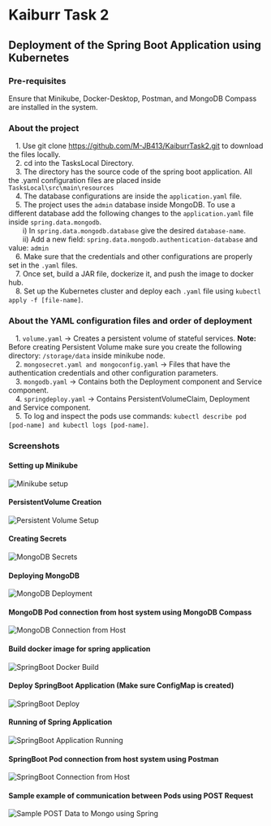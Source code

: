 # Kaiburr Task 2
## Deployment of the Spring Boot Application using Kubernetes

### Pre-requisites 
Ensure that Minikube, Docker-Desktop, Postman, and MongoDB Compass are installed in the system. 


### About the project
&emsp;1. Use git clone https://github.com/M-JB413/KaiburrTask2.git to download the files locally.  
&emsp;2. cd into the TasksLocal Directory.  
&emsp;3. The directory has the source code of the spring boot application. All the .yaml configuration files are placed inside `TasksLocal\src\main\resources`  
&emsp;4. The database configurations are inside the `application.yaml` file.  
&emsp;5. The project uses the `admin` database inside MongoDB. To use a different database add the following changes to the `application.yaml` file inside `spring.data.mongodb`.  
&emsp;&emsp;i) In `spring.data.mongodb.database` give the desired `database-name`.  
&emsp;&emsp;ii) Add a new field: `spring.data.mongodb.authentication-database` and value: `admin`  
&emsp;6. Make sure that the credentials and other configurations are properly set in the `.yaml` files.  
&emsp;7. Once set, build a JAR file, dockerize it, and push the image to docker hub.  
&emsp;8. Set up the Kubernetes cluster and deploy each `.yaml` file using `kubectl apply -f [file-name]`.

### About the YAML configuration files and order of deployment
&emsp;1. `volume.yaml` -> Creates a persistent volume of stateful services. **Note:** Before creating Persistent Volume make sure you create the following directory: `/storage/data` inside minikube node.  
&emsp;2. `mongosecret.yaml and mongoconfig.yaml` -> Files that have the authentication credentials and other configuration parameters.  
&emsp;3. `mongodb.yaml` -> Contains both the Deployment component and Service component.  
&emsp;4. `springdeploy.yaml` -> Contains PersistentVolumeClaim, Deployment and Service component.  
&emsp;5. To log and inspect the pods use commands: `kubectl describe pod [pod-name] and kubectl logs [pod-name]`.  

### Screenshots

#### Setting up Minikube
![Minikube setup](https://github.com/M-JB413/KaiburrTask2/assets/83492132/0d51ab57-3e8f-4849-8fb8-031eb2681eba)


#### PersistentVolume Creation
![Persistent Volume Setup](https://github.com/M-JB413/KaiburrTask2/assets/83492132/64e54664-f61c-4de9-990a-d1d91b55a8dc)


#### Creating Secrets
![MongoDB Secrets](https://github.com/M-JB413/KaiburrTask2/assets/83492132/19b0f2f0-2b0c-49cb-b773-d2ed5713cad0)


#### Deploying MongoDB
![MongoDB Deployment](https://github.com/M-JB413/KaiburrTask2/assets/83492132/fccd57c2-f43e-4bd0-a481-8d7f48d0e333)


#### MongoDB Pod connection from host system using MongoDB Compass
![MongoDB Connection from Host](https://github.com/M-JB413/KaiburrTask2/assets/83492132/53c22108-bbff-4811-9b55-c8b00f7fcbd6)


#### Build docker image for spring application
![SpringBoot Docker Build](https://github.com/M-JB413/KaiburrTask2/assets/83492132/92f71c8a-1cb8-43e4-a787-5c7d78d572a7)


#### Deploy SpringBoot Application (Make sure ConfigMap is created)
![SpringBoot Deploy](https://github.com/M-JB413/KaiburrTask2/assets/83492132/e9f8e91c-fb1b-4477-9fa6-30440b988899)


#### Running of Spring Application
![SpringBoot Application Running](https://github.com/M-JB413/KaiburrTask2/assets/83492132/f06016b0-7879-4db6-b586-74e9433a4228)


#### SpringBoot Pod connection from host system using Postman
![SpringBoot Connection from Host](https://github.com/M-JB413/KaiburrTask2/assets/83492132/5f7683e4-f808-4b07-9196-1c8252cc38c7)


#### Sample example of communication between Pods using POST Request
![Sample POST Data to Mongo using Spring](https://github.com/M-JB413/KaiburrTask2/assets/83492132/a9a6cf6a-6a11-4a2b-9000-f25dc4315d46)

